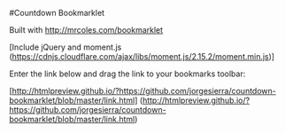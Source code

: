 #Countdown Bookmarklet

Built with http://mrcoles.com/bookmarklet

[Include jQuery and moment.js (https://cdnjs.cloudflare.com/ajax/libs/moment.js/2.15.2/moment.min.js)]

Enter the link below and drag the link to your bookmarks toolbar:

[http://htmlpreview.github.io/?https://github.com/jorgesierra/countdown-bookmarklet/blob/master/link.html] (http://htmlpreview.github.io/?https://github.com/jorgesierra/countdown-bookmarklet/blob/master/link.html)
